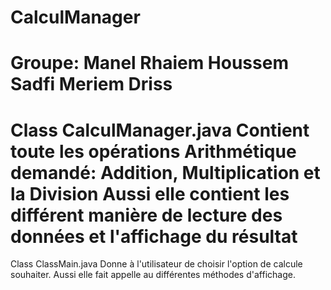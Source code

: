 CalculManager
=============
Groupe:
Manel Rhaiem
Houssem Sadfi
Meriem Driss
============
Class CalculManager.java
Contient toute les opérations Arithmétique demandé: Addition, Multiplication et la Division 
Aussi elle contient les différent manière de lecture des données et l'affichage du résultat 
============
Class ClassMain.java
Donne à l'utilisateur de choisir l'option de calcule souhaiter.
Aussi elle fait appelle au différentes méthodes d'affichage.
